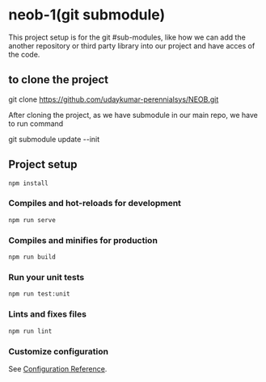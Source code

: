 # neob-1(git submodule)

This project setup is for the git #sub-modules, like how we can add the another repository or third party library into our project and have acces of the code.

## to clone the project
 git clone https://github.com/udaykumar-perennialsys/NEOB.git

After cloning the project, as we have submodule in our main repo, we have to run  command 

git submodule update --init
 

## Project setup
```
npm install
```

### Compiles and hot-reloads for development
```
npm run serve
```

### Compiles and minifies for production
```
npm run build
```

### Run your unit tests
```
npm run test:unit
```

### Lints and fixes files
```
npm run lint
```

### Customize configuration
See [Configuration Reference](https://cli.vuejs.org/config/).
